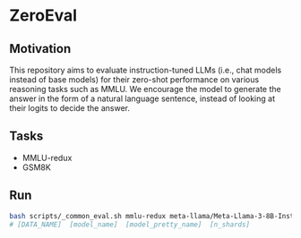 # ZeroEval 


## Motivation

This repository aims to evaluate instruction-tuned LLMs (i.e., chat models instead of base models) for their zero-shot performance on various reasoning tasks such as MMLU. We encourage the model to generate the answer in the form of a natural language sentence, instead of looking at their logits to decide the answer. 

## Tasks 

- MMLU-redux 
- GSM8K



## Run 

```bash 
bash scripts/_common_eval.sh mmlu-redux meta-llama/Meta-Llama-3-8B-Instruct Meta-Llama-3-8B-Instruct 4
# [DATA_NAME]  [model_name]  [model_pretty_name]  [n_shards]
```

<!-- 


bash scripts/Magpie-Pro-SFT-v0.1.sh mmlu-redux false
wait 
bash scripts/Meta-Llama-3-8B-Instruct.sh mmlu-redux false
wait 
bash scripts/Llama-3-8B-WildChat.sh mmlu-redux false
wait 
bash scripts/Llama-3-8B-Tulu-330K.sh mmlu-redux false
wait 
bash scripts/Llama-3-8B-OpenHermes-243K.sh  mmlu-redux false
wait 
bash scripts/Llama-3-8B-Ultrachat-200K.sh mmlu-redux false
wait 
bash scripts/Llama-3-8B-WizardLM-196K.sh mmlu-redux false

bash scripts/Llama-3-8B-Magpie-Pro-SFT-200K-v0.1.sh mmlu-redux false
bash scripts/Llama-3-8B-Magpie-Pro-SFT-100K-v0.1.sh mmlu-redux false
bash scripts/Llama-3-8B-Magpie-Air-SFT-v0.1.sh mmlu-redux false
 -->
